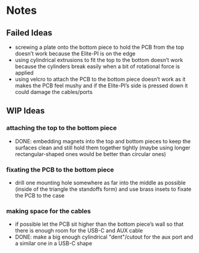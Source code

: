 # Notes
## Failed Ideas
- screwing a plate onto the bottom piece to hold the PCB from the top doesn’t work because the Elite-PI is on the edge
- using cylindrical extrusions to fit the top to the bottom doesn’t work because the cylinders break easily when a bit of rotational force is applied
- using velcro to attach the PCB to the bottom piece doesn’t work as it makes the PCB feel mushy and if the Elite-PI’s side is pressed down it could damage the cables/ports

## WIP Ideas
### attaching the top to the bottom piece
- DONE: embedding magnets into the top and bottom pieces to keep the surfaces clean and still hold them together tightly (maybe using longer rectangular-shaped ones would be better than circular ones)

### fixating the PCB to the bottom piece
- drill one mounting hole somewhere as far into the middle as possible (inside of the triangle the standoffs form) and use brass insets to fixate the PCB to the case

### making space for the cables
- if possible let the PCB sit higher than the bottom piece’s wall so that there is enough room for the USB-C and AUX cable
- DONE: make a big enough cylindrical "dent"/cutout for the aux port and a similar one in a USB-C shape
